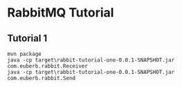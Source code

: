 # RabbitMQ Tutorial


Tutorial 1
----------

```
mvn package
java -cp target\rabbit-tutorial-one-0.0.1-SNAPSHOT.jar com.euberb.rabbit.Receiver
java -cp target\rabbit-tutorial-one-0.0.1-SNAPSHOT.jar com.euberb.rabbit.Send
```